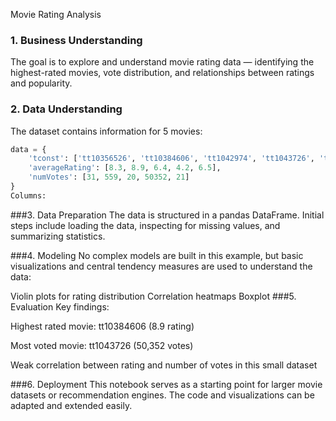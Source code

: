 Movie Rating Analysis
### 1. Business Understanding
The goal is to explore and understand movie rating data — identifying the highest-rated movies, vote distribution, and relationships between ratings and popularity.

### 2. Data Understanding
The dataset contains information for 5 movies:

```python
data = {
    'tconst': ['tt10356526', 'tt10384606', 'tt1042974', 'tt1043726', 'tt1060240'],
    'averageRating': [8.3, 8.9, 6.4, 4.2, 6.5],
    'numVotes': [31, 559, 20, 50352, 21]
}
Columns:

```
###3. Data Preparation
The data is structured in a pandas DataFrame. Initial steps include loading the data, inspecting for missing values, and summarizing statistics.

###4. Modeling
No complex models are built in this example, but basic visualizations and central tendency measures are used to understand the data:

Violin plots for rating distribution
Correlation heatmaps
Boxplot
###5. Evaluation
Key findings:

Highest rated movie: tt10384606 (8.9 rating)

Most voted movie: tt1043726 (50,352 votes)

Weak correlation between rating and number of votes in this small dataset

###6. Deployment
This notebook serves as a starting point for larger movie datasets or recommendation engines. The code and visualizations can be adapted and extended easily.




